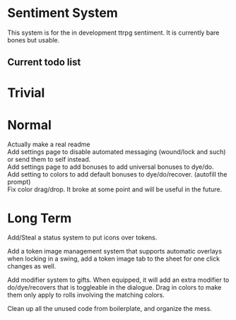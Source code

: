 # Sentiment System

This system is for the in development ttrpg sentiment. It is currently bare bones but usable.

## Current todo list
# Trivial  
  
# Normal  
Actually make a real readme  
Add settings page to disable automated messaging (wound/lock and such) or send them to self instead.  
Add settings page to add bonuses to add universal bonuses to dye/do.  
Add setting to colors to add default bonuses to dye/do/recover. (autofill the prompt)  
Fix color drag/drop. It broke at some point and will be useful in the future.  

# Long Term  
Add/Steal a status system to put icons over tokens.  

Add a token image management system that supports automatic overlays when locking in a swing, add a token image tab to the sheet for one click changes as well.  
  
Add modifier system to gifts. When equipped, it will add an extra modifier to do/dye/recovers that is toggleable in the dialogue. Drag in colors to make them only apply to rolls involving the matching colors.  
  
Clean up all the unused code from boilerplate, and organize the mess.  